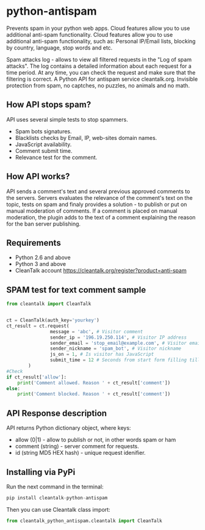 python-antispam
============

Prevents spam in your python web apps. Cloud features allow you to use additional anti-spam functionality. Cloud features allow you to use additional anti-spam functionality, such as: Personal IP/Email lists, blocking by country, language, stop words and etc.

Spam attacks log - allows to view all filtered requests in the "Log of spam attacks".
The log contains a detailed information about each request for a time period. At any time, you can check the request and make sure that the filtering is correct. A Python API for antispam service cleantalk.org. Invisible protection from spam, no captches, no puzzles, no animals and no math.

## How API stops spam?
API uses several simple tests to stop spammers.
  * Spam bots signatures.
  * Blacklists checks by Email, IP, web-sites domain names.
  * JavaScript availability.
  * Comment submit time.
  * Relevance test for the comment.

## How API works?
API sends a comment's text and several previous approved comments to the servers. Servers evaluates the relevance of the comment's text on the topic, tests on spam and finaly provides a solution - to publish or put on manual moderation of comments. If a comment is placed on manual moderation, the plugin adds to the text of a comment explaining the reason for the ban server publishing.

## Requirements

   * Python 2.6 and above
   * Python 3 and above 
   * CleanTalk account https://cleantalk.org/register?product=anti-spam

## SPAM test for text comment sample 

```python
from cleantalk import CleanTalk


ct = CleanTalk(auth_key='yourkey')
ct_result = ct.request(
                message = 'abc', # Visitor comment
                sender_ip = '196.19.250.114', # Visitor IP address
                sender_email = 'stop_email@example.com', # Visitor email
                sender_nickname = 'spam_bot', # Visitor nickname
                js_on = 1, # Is visitor has JavaScript
                submit_time = 12 # Seconds from start form filling till the form POST
        )
#Check
if ct_result['allow']:
    print('Comment allowed. Reason ' + ct_result['comment'])
else:
    print('Comment blocked. Reason ' + ct_result['comment'])
```

## API Response description
API returns Python dictionary object, where keys:
  * allow (0|1) - allow to publish or not, in other words spam or ham
  * comment (string) - server comment for requests.
  * id (string MD5 HEX hash) - unique request idenifier.

## Installing via PyPi
Run the next command in the terminal:

```python
pip install cleantalk-python-antispam
```
Then you can use Cleantalk class import:
```python
from cleantalk_python_antispam.cleantalk import CleanTalk
```
